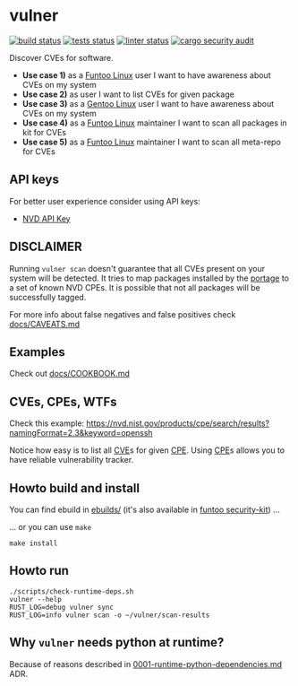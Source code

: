 # vulner
[![build status](https://github.com/mrl5/vulner/actions/workflows/build.yaml/badge.svg?event=push)](https://github.com/mrl5/vulner/actions/workflows/build.yaml)
[![tests status](https://github.com/mrl5/vulner/actions/workflows/tests.yaml/badge.svg?event=push)](https://github.com/mrl5/vulner/actions/workflows/tests.yaml)
[![linter status](https://github.com/mrl5/vulner/actions/workflows/linter.yaml/badge.svg?event=push)](https://github.com/mrl5/vulner/actions/workflows/linter.yaml)
[![cargo security audit](https://github.com/mrl5/vulner/actions/workflows/cargo-audit.yaml/badge.svg)](https://github.com/mrl5/vulner/actions/workflows/cargo-audit.yaml)

Discover CVEs for software.

- **Use case 1)** as a [Funtoo Linux] user I want to have awareness about CVEs on my system
- **Use case 2)** as user I want to list CVEs for given package
- **Use case 3)** as a [Gentoo Linux] user I want to have awareness about CVEs on my system
- **Use case 4)** as a [Funtoo Linux] maintainer I want to scan all packages in kit for CVEs
- **Use case 5)** as a [Funtoo Linux] maintainer I want to scan all meta-repo for CVEs


## API keys

For better user experience consider using API keys:
* [NVD API Key](https://nvd.nist.gov/developers/request-an-api-key)


## DISCLAIMER

Running `vulner scan` doesn't guarantee that all CVEs present on your system will be
detected. It tries to map packages installed by the [portage] to a set of known
NVD CPEs. It is possible that not all packages will be successfully tagged.

For more info about false negatives and false positives check
[docs/CAVEATS.md](docs/CAVEATS.md)


## Examples

Check out [docs/COOKBOOK.md](docs/COOKBOOK.md)


## CVEs, CPEs, WTFs
Check this example: https://nvd.nist.gov/products/cpe/search/results?namingFormat=2.3&keyword=openssh

Notice how easy is to list all [CVE]s for given [CPE]. Using [CPE]s allows you
to have reliable vulnerability tracker.


## Howto build and install
You can find ebuild in [ebuilds/](./ebuilds) (it's also available in [funtoo
security-kit](https://github.com/funtoo/security-kit/tree/1.4-release/app-admin/vulner))
...

... or you can use `make`
```console
make install
```


## Howto run

```console
./scripts/check-runtime-deps.sh
vulner --help
RUST_LOG=debug vulner sync
RUST_LOG=info vulner scan -o ~/vulner/scan-results
```


## Why `vulner` needs python at runtime?

Because of reasons described in
[0001-runtime-python-dependencies.md](crates/cpe-tag/docs/adr/0001-runtime-python-dependencies.md)
ADR.


[Funtoo Linux]: https://www.funtoo.org/
[Gentoo Linux]: https://www.gentoo.org/
[CVE]: https://nvd.nist.gov/vuln
[CPE]: https://nvd.nist.gov/products/cpe
[portage]: https://en.wikipedia.org/wiki/Portage_(software)
